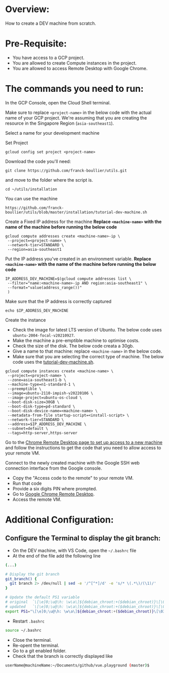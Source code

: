 # Overview:

How to create a DEV machine from scratch.

# Pre-Requisite:

- You have access to a GCP project.
- You are allowed to create Compute instances in the project.
- You are allowed to access Remote Desktop with Google Chrome.

# The commands you need to run:

In the GCP Console, open the Cloud Shell terminal.

Make sure to replace `<project-name>` in the below code with the actual name of your GCP project.
We're assuming that you are creating the resource in the Singapore Region (`asia-southeast1`).

Select a name <machine-name> for your development machine

Set Project

```
gcloud config set project <project-name>
```

Download the code you'll need:

```
git clone https://github.com/franck-boullier/utils.git
```

and move to the folder where the script is.

```
cd ~/utils/installation
```

You can use the machine

```
https://github.com/franck-boullier/utils/blob/master/installation/tutorial-dev-machine.sh
```

Create a Fixed IP address for the machine
**Replace `<machine-name>` with the name of the machine before running the below code**

```
gcloud compute addresses create <machine-name>-ip \
 --project=<project-name> \
 --network-tier=STANDARD \
 --region=asia-southeast1
```

Put the IP address you've created in an environment variable.
**Replace `<machine-name>` with the name of the machine before running the below code**

```
IP_ADDRESS_DEV_MACHINE=$(gcloud compute addresses list \
 --filter="name:<machine-name>-ip AND region:asia-southeast1" \
 --format="value(address_range())"
 )
 ```

Make sure that the IP address is correctly captured

```
echo $IP_ADDRESS_DEV_MACHINE
```

Create the instance

- Check the image for latest LTS version of Ubuntu. The below code uses `ubuntu-2004-focal-v20210927`.
- Make the machine a pre-emptible machine to optimise costs.
- Check the size of the disk. The below code creata a 30gb.
- Give a name to that machine: replace `<machine-name>` in the below code.
- Make sure that you are selecting the correct type of machine. The below code uses the [tutorial-dev-machine.sh](https://github.com/franck-boullier/utils/blob/master/installation/tutorial-dev-machine.sh).

```
gcloud compute instances create <machine-name> \
 --project=<project-name> \
 --zone=asia-southeast1-b \
 --machine-type=n1-standard-1 \
 --preemptible \
 --image=ubuntu-2110-impish-v20220106 \
 --image-project=ubuntu-os-cloud \
 --boot-disk-size=30GB \
 --boot-disk-type=pd-standard \
 --boot-disk-device-name=<machine-name> \
 --metadata-from-file startup-script=<install-script> \
 --network-tier=STANDARD \
 --address=$IP_ADDRESS_DEV_MACHINE \
 --subnet=default \
 --tags=http-server,https-server
 ```

 Go to the [Chrome Remote Desktop page to set up access to a new machine](https://remotedesktop.google.com/headless) and follow the instructions to get the code that you need to allow access to your remote VM.

Connect to the newly created machine with the Google SSH web connection interface from the Google console.

- Copy the "Access code to the remote" to your remote VM.
- Run that code
- Provide a six digits PIN where prompted.
- Go to [Google Chrome Remote Desktop](https://remotedesktop.google.com/access).
- Access the remote VM.

# Additional Configuration:

## Configure the Terminal to display the git branch:

- On the DEV machine, with VS Code, open the `~/.bashrc` file
- At the end of the file add the following line

```bash
(...)

# Display the git branch
git_branch() {
  git branch 2> /dev/null | sed -e '/^[^*]/d' -e 's/* \(.*\)/(\1)/'
}

# Update the default PS1 variable
# original  `\[\e]0;\u@\h: \w\a\]${debian_chroot:+($debian_chroot)}\[\033[01;32m\]\u@\h\[\033[00m\]:\[\033[01;34m\]\w\[\033[00m\]\$`
# updated   `\[\e]0;\u@\h: \w\a\]${debian_chroot:+($debian_chroot)}\[\033[01;32m\]\u@\h\[\033[00m\]:\[\033[01;34m\]\w\[\033[00m\] \$(git_branch)\$ "`
export PS1="\[\e]0;\u@\h: \w\a\]${debian_chroot:+($debian_chroot)}\[\033[01;32m\]\u@\h\[\033[00m\]:\[\033[01;34m\]\w\[\033[00m\] \$(git_branch)\$ "
```

- Restart `.bashrc`

```bash
source ~/.bashrc
```

- Close the terminal.
- Re-opent the terminal.
- Go to a git enabled folder.
- Check that the branch is correctly displayed like

```bash
userName@machineName:~/Documents/github/vue.playground (master)$
```


